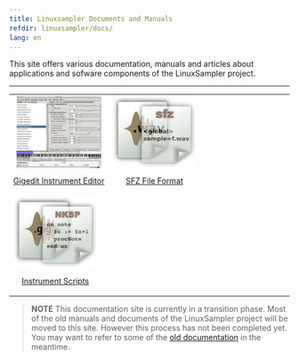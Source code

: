```yaml
---
title: Linuxsampler Documents and Manuals
refdir: linuxsampler/docs/
lang: en
---
```

<style type="text/css">
table.goverview  {
    margin-left:auto;
    margin-right:auto;
}
.goverview td {
    display:inline-block;
    vertical-align:bottom;
    border: 0;
}
.goverview td img {
    margin-left:auto;
    margin-right:auto;
    display:block;
    max-height:130px;
}
.goverview td p {
    display:inline-block;
    clear:both;
    text-align:center;
    width:100%;
}
</style>

This site offers various documentation, manuals and articles about applications
and sofware components of the LinuxSampler project.

---

<table class="goverview">
<tr><td>
<a href="gigedit" title="Gigedit: An instrument editor for the GigaStudio file format.">
<img src="gigedit_shot.png" alt="Gigedit" class="img-responsive"></a><p>
<a href="gigedit" title="Gigedit: An instrument editor for the GigaStudio file format.">Gigedit Instrument Editor</a></p></td><td>
<a href="sfz" title="SFZ File Format: SFZ File Format Reference.">
<img src="sfz_file.png"></a><p>
<a href="sfz" title="SFZ File Format: SFZ File Format Reference.">SFZ File Format</a></p></td><td>
<a href="nksp" title="Instrument Scripts: Introduction to real-time instrument scripts.">
<img src="nksp_file.png"></a><p>
<a href="nksp" title="Instrument Scripts: Introduction to real-time instrument scripts.">Instrument Scripts</a></p></td></tr>
</table>

> **NOTE** This documentation site is currently in a transition phase. Most of
the old manuals and documents of the LinuxSampler project will be moved to this
site. However this process has not been completed yet. You may want to refer to
some of the [old documentation](http://www.linuxsampler.org/documentation.html)
in the meantime.

